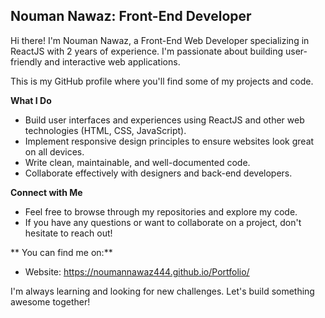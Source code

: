 ## Nouman Nawaz: Front-End Developer

Hi there!  I'm Nouman Nawaz, a Front-End Web Developer specializing in ReactJS with 2 years of experience. I'm passionate about building user-friendly and interactive web applications.

This is my GitHub profile where you'll find some of my projects and code.

**What I Do**

* Build user interfaces and experiences using ReactJS and other web technologies (HTML, CSS, JavaScript).
* Implement responsive design principles to ensure websites look great on all devices.
* Write clean, maintainable, and well-documented code.
* Collaborate effectively with designers and back-end developers.

**Connect with Me**

* Feel free to browse through my repositories and explore my code.
* If you have any questions or want to collaborate on a project, don't hesitate to reach out!


** You can find me on:**
* Website: https://noumannawaz444.github.io/Portfolio/


I'm always learning and looking for new challenges. Let's build something awesome together! 

